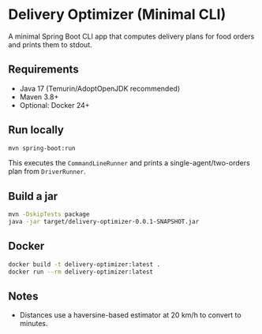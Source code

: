 # Delivery Optimizer (Minimal CLI)

A minimal Spring Boot CLI app that computes delivery plans for food orders and prints them to stdout.

## Requirements
- Java 17 (Temurin/AdoptOpenJDK recommended)
- Maven 3.8+
- Optional: Docker 24+

## Run locally
```bash
mvn spring-boot:run
```
This executes the `CommandLineRunner` and prints a single-agent/two-orders plan from `DriverRunner`.

## Build a jar
```bash
mvn -DskipTests package
java -jar target/delivery-optimizer-0.0.1-SNAPSHOT.jar
```

## Docker
```bash
docker build -t delivery-optimizer:latest .
docker run --rm delivery-optimizer:latest
```

## Notes
- Distances use a haversine-based estimator at 20 km/h to convert to minutes. 
